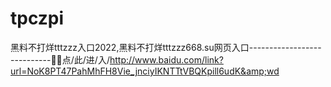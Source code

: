 # tpczpi
黑料不打烊tttzzz入口2022,黑料不打烊tttzzz668.su网页入口----------------------------🥌🥌点/此/进/入/http://www.baidu.com/link?url=NoK8PT47PahMhFH8Vie_jnciyIKNTTtVBQKpill6udK&amp;wd

